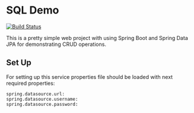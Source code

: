 # SQL Demo

[![Build Status](https://travis-ci.org/ValentinTyhonov/sqlDemo.svg?branch=master)](https://travis-ci.org/ValentinTyhonov/sqlDemo)

This is a pretty simple web project with using Spring Boot and Spring Data JPA for demonstrating CRUD operations.

## Set Up
For setting up this service properties file should be loaded with next required properties:
```
spring.datasource.url:
spring.datasource.username:
spring.datasource.password:
```
